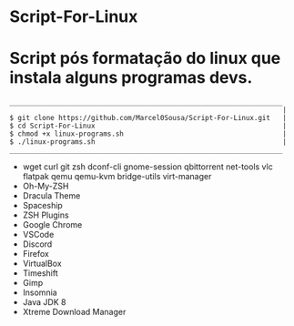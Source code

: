 # Script-For-Linux
# Script pós formatação do linux que instala alguns programas devs.
```
___________________________________________________________________
                                                                   |
$ git clone https://github.com/Marcel0Sousa/Script-For-Linux.git   |
$ cd Script-For-Linux                                              |
$ chmod +x linux-programs.sh                                       |
$ ./linux-programs.sh                                              |
___________________________________________________________________
```
* wget curl git zsh dconf-cli gnome-session qbittorrent net-tools vlc flatpak qemu qemu-kvm bridge-utils virt-manager
* Oh-My-ZSH
* Dracula Theme
* Spaceship
* ZSH Plugins
* Google Chrome
* VSCode
* Discord
* Firefox
* VirtualBox
* Timeshift
* Gimp
* Insomnia
* Java JDK 8
* Xtreme Download Manager
```
